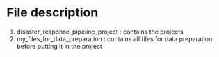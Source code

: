 # File description

1. disaster_response_pipeline_project : contains the projects
2. my_files_for_data_preparation : contains all files for data preparation before putting it in the project
